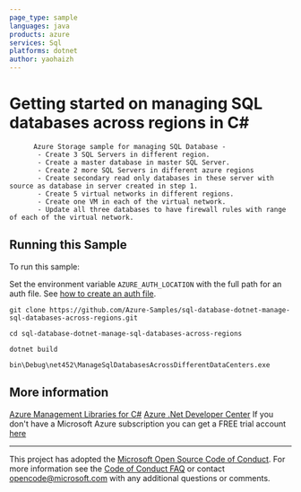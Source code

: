 ```yaml
---
page_type: sample
languages: java
products: azure
services: Sql
platforms: dotnet
author: yaohaizh
---
```


# Getting started on managing SQL databases across regions in C# #

          Azure Storage sample for managing SQL Database -
           - Create 3 SQL Servers in different region.
           - Create a master database in master SQL Server.
           - Create 2 more SQL Servers in different azure regions
           - Create secondary read only databases in these server with source as database in server created in step 1.
           - Create 5 virtual networks in different regions.
           - Create one VM in each of the virtual network.
           - Update all three databases to have firewall rules with range of each of the virtual network.


## Running this Sample ##

To run this sample:

Set the environment variable `AZURE_AUTH_LOCATION` with the full path for an auth file. See [how to create an auth file](https://github.com/Azure/azure-libraries-for-net/blob/master/AUTH.md).

    git clone https://github.com/Azure-Samples/sql-database-dotnet-manage-sql-databases-across-regions.git

    cd sql-database-dotnet-manage-sql-databases-across-regions
  
    dotnet build
    
    bin\Debug\net452\ManageSqlDatabasesAcrossDifferentDataCenters.exe

## More information ##

[Azure Management Libraries for C#](https://github.com/Azure/azure-sdk-for-net/tree/Fluent)
[Azure .Net Developer Center](https://azure.microsoft.com/en-us/develop/net/)
If you don't have a Microsoft Azure subscription you can get a FREE trial account [here](http://go.microsoft.com/fwlink/?LinkId=330212)

---

This project has adopted the [Microsoft Open Source Code of Conduct](https://opensource.microsoft.com/codeofconduct/). For more information see the [Code of Conduct FAQ](https://opensource.microsoft.com/codeofconduct/faq/) or contact [opencode@microsoft.com](mailto:opencode@microsoft.com) with any additional questions or comments.